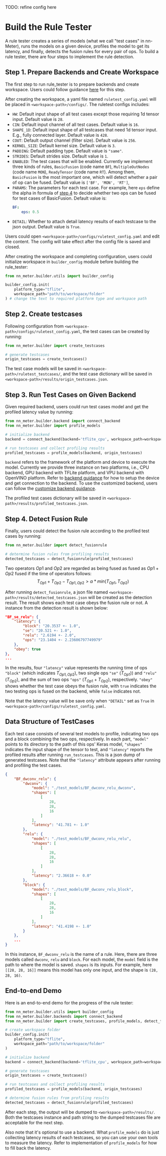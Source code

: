 TODO: refine config here
# Build the Rule Tester

A rule tester creates a series of models (what we call "test cases" in nn-Meter), runs the models on a given device, profiles the model to get its latency, and finally, detects the fusion rules for every pair of ops. To build a rule tester, there are four steps to implement the rule detection.

## Step 1. Prepare Backends and Create Workspace

The first step to run rule_tester is to prepare backends and create workspace. Users could follow guidance [here](./backend.md) for this step.

After creating the workspace, a yaml file named `ruletest_config.yaml` will be placed in `<workspace-path>/configs/`. The ruletest configs includes:

- `HW`: Default input shape of all test cases except those requiring 1d tensor input. Default value is `28`.
- `CIN`: Default input channel of all test cases. Default value is `16`.
- `SHAPE_1D`: Default input shape of all testcases that need 1d tensor input. E.g., fully connected layer. Default value is `428`.
- `COUT`: Default output channel (filter size). Default value is `256`.
- `KERNEL_SIZE`: Default kernel size. Default value is `3`.
- `PADDING`: Default padding type. Default value is `"same"`.
- `STRIDES`: Default strides size. Default value is `1`.
- `ENABLED`: The test cases that will be enabled. Currently we implement three kinds of rules, `BasicFusion` (code name `BF`), `MultipleOutNodes` (code name `MON`), `ReadyTensor` (code name `RT`). Among them, `BasicFusion` is the most important one, which will detect whether a pair of op can be fused. Default value is `['BF', 'MON', 'RT']`,
- `PARAMS`: The parameters for each test case. For example, here `eps` define the alpha in formula of [step 4](#step-4-detect-fusion-rule) to decide whether two ops can be fused for test cases of BasicFusion. Default value is:
    ```yaml
    BF:
        eps: 0.5
    ```
- `DETAIL`: Whether to attach detail latency results of each testcase to the json output. Default value is `True`.

Users could open `<workspace-path>/configs/ruletest_config.yaml` and edit the content. The config will take effect after the config file is saved and closed.

After creating the workspace and completing configuration, users could initialize workspace in `builder_config` module before building the rule_tester:

```python
from nn_meter.builder.utils import builder_config

builder_config.init(
    platform_type="tflite", 
    workspace_path="path/to/workspace/folder"
) # change the text to required platform type and workspace path
```

## Step 2. Create testcases

Following configuration from `<workspace-path>/configs/ruletest_config.yaml`, the test cases can be created by running:

```python
from nn_meter.builder import create_testcases

# generate testcases
origin_testcases = create_testcases()
```

The test case models will be saved in `<workspace-path>/ruletest_testcases/`, and the test case dictionary will be saved in `<workspace-path>/results/origin_testcases.json`.

## Step 3. Run Test Cases on Given Backend

Given required backend, users could run test cases model and get the profiled latency value by running:

```python
from nn_meter.builder.backend import connect_backend
from nn_meter.builder import profile_models

# initialize backend
backend = connect_backend(backend='tflite_cpu', workspace_path=workspace_path)

# run testcases and collect profiling results
profiled_testcases = profile_models(backend, origin_testcases)
```
`backend` refers to the framework of the platform and device to execute the model. Currently we provide three instance on two platforms, i.e., CPU backend, GPU backend with TFLite platform, and VPU backend with OpenVINO platform. Refer to [backend guidance](./backend.md) for how to setup the device and get connection to the backend. To use the customized backend, users can follow the [customize backend guidance](./build_customized_backend.md).

The profiled test cases dictionary will be saved in `<workspace-path>/results/profiled_testcases.json`.

## Step 4. Detect Fusion Rule


Finally, users could detect the fusion rule according to the profiled test cases by running:


```python
from nn_meter.builder import detect_fusionrule

# determine fusion rules from profiling results
detected_testcases = detect_fusionrule(profiled_testcases)
```

Two operators $Op1$ and $Op2$ are regarded as being fused as fused as $Op1 +Op2$ fused if the time of operators follows:
$$
T_{Op1} + T_{Op2} - T_{Op1,Op2} > \alpha * min(T_{Op1}, T_{Op2})
$$

After running `detect_fusionrule`, a json file named `<workspace-path>/results/detected_testcases.json` will be created as the detection result. The result shows each test case obeys the fusion rule or not. A instance from the detection result is shown below:

```json
"BF_se_relu": {
    "latency": {
        "block": "20.3537 +- 1.0",
        "se": "20.521 +- 1.0",
        "relu": "2.6194 +- 2.0",
        "ops": "23.1404 +- 2.23606797749979"
    },
    "obey": true
},
...
```
In the results, four `"latency"` value represents the running time of ops `"block"` (which indicates $T_{Op1,Op2}$), two single ops `"se"` ($T_{Op1})$) and `"relu"` ($T_{Op2}$),  and the sum of two ops `"ops"` ($T_{Op1} + T_{Op2}$), respectively. `"obey"` shows whether the test case obeys the fusion rule, with `true` indicates the two testing ops is fused on the backend, while `false` indicates not.

Note that the latency value will be save only when `"DETAIL"` set as `True` in `<workspace-path>/configs/ruletest_config.yaml`.

## Data Structure of TestCases
Each test case consists of several test models to profile, indicating two ops and a block combining the two ops, respectively. In each part, `"model"` points to its directory to the path of this ops' Keras model, `"shapes"` indicates the input shape of the tensor to test, and `"latency"` reports the profiled results after running `run_testcases`. This is a json dump of generated testcases. Note that the `"latency"` attribute appears after running and profiling the test cases.

```json
{
    "BF_dwconv_relu": {
        "dwconv": {
            "model": "./test_models/BF_dwconv_relu_dwconv",
            "shapes": [
                [
                    28,
                    28,
                    16
                ]
            ],
            "latency": "41.781 +- 1.0"
        },
        "relu": {
            "model": "./test_models/BF_dwconv_relu_relu",
            "shapes": [
                [
                    28,
                    28,
                    16
                ]
            ],
            "latency": "2.36618 +- 0.0"
        },
        "block": {
            "model": "./test_models/BF_dwconv_relu_block",
            "shapes": [
                [
                    28,
                    28,
                    16
                ]
            ],
            "latency": "41.4198 +- 1.0"
        }
    },
    ...
}
```
In this instance, `BF_dwconv_relu` is the name of a rule. Here, there are three models called `dwconv`, `relu` and `block`. For each model, the `model` field is the path to where the model is saved. `shapes` is its inputs. For example, here `[[28, 28, 16]]` means this model has only one input, and the shape is `(28, 28, 16)`.

## End-to-end Demo
Here is an end-to-end demo for the progress of the rule tester:
```python
from nn_meter.builder.utils import builder_config
from nn_meter.builder.backends import connect_backend
from nn_meter.builder import create_testcases, profile_models, detect_fusionrule

# create workspace folder
builder_config.init(
    platform_type="tflite", 
    workspace_path="path/to/workspace/folder"
)

# initialize backend
backend = connect_backend(backend='tflite_cpu', workspace_path=workspace_path)

# generate testcases
origin_testcases = create_testcases()

# run testcases and collect profiling results
profiled_testcases = profile_models(backend, origin_testcases)

# determine fusion rules from profiling results
detected_testcases = detect_fusionrule(profiled_testcases)
```

After each step, the output will be dumped to `<workspace-path>/results/`. Both the testcases instance and path string to the dumped testcases file are acceptable for the next step.

Also note that it's optional to use a backend. What `profile_models` do is just collecting latency results of each testcases, so you can use your own tools to measure the latency. Refer to implementation of `profile_models` for how to fill back the latency.
